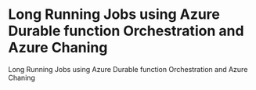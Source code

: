 # Long Running Jobs using Azure Durable function Orchestration and Azure Chaning
Long Running Jobs using Azure Durable function Orchestration and Azure Chaning
